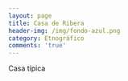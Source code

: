 ```yaml
---
layout: page
title: Casa de Ribera
header-img: /img/fondo-azul.png
category: Etnográfico
comments: 'true'
---
```



Casa típica
